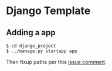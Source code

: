# Django Template

## Adding a app
```shell
$ cd django_project
$ ../manage.py startapp app
```

Then fixup paths per this [issue comment](https://github.com/cookiecutter/cookiecutter-django/issues/1725#issuecomment-407493176).